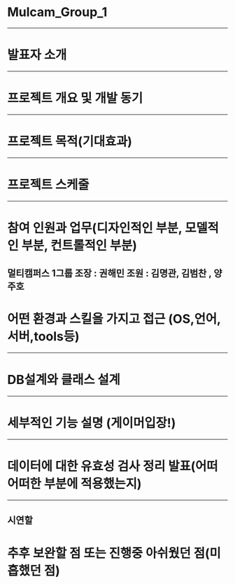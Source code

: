 # Mulcam_Group_1
---
# 발표자 소개 
---
# 프로젝트 개요 및 개발 동기
 
---
# 프로젝트 목적(기대효과)
---
# 프로젝트 스케줄
---
# 참여 인원과 업무(디자인적인 부분, 모델적인 부분, 컨트롤적인 부분)
  멀티캠퍼스 1그룹
  조장 : 권해민
  조원 : 김명관,  김범찬 , 양주호
---
# 어떤 환경과 스킬을 가지고 접근 (OS,언어,서버,tools등)
---
# DB설계와 클래스 설계
---
# 세부적인 기능 설명 (게이머입장!)
---
# 데이터에 대한 유효성 검사 정리 발표(어떠어떠한 부분에 적용했는지)
---
시연할 
---
# 추후 보완할 점 또는 진행중 아쉬웠던 점(미흡했던 점)
